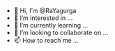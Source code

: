 - 👋 Hi, I’m @RaYagurga
- 👀 I’m interested in ...
- 🌱 I’m currently learning ...
- 💞️ I’m looking to collaborate on ...
- 📫 How to reach me ...

<!---
RaYagurga/RaYagurga is a ✨ special ✨ repository because its `README.md` (this file) appears on your GitHub profile.
You can click the Preview link to take a look at your changes.
--->
